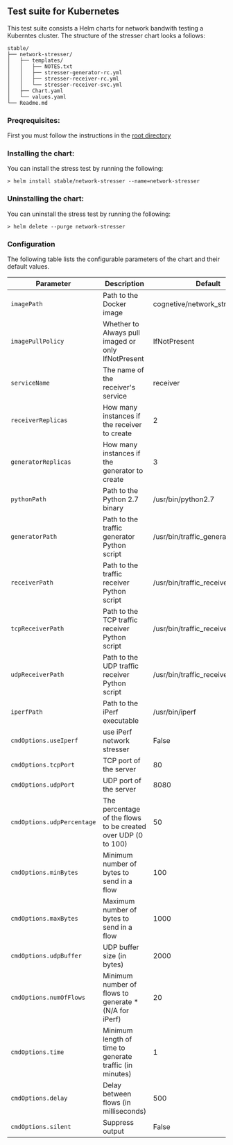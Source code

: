 ## Test suite for Kubernetes

This test suite consists a Helm charts for network bandwith testing a Kuberntes cluster.
The structure of the stresser chart looks a follows:
````
stable/
├── network-stresser/
│   ├── templates/
│   │   ├── NOTES.txt
│   │   ├── stresser-generator-rc.yml
│   │   ├── stresser-receiver-rc.yml
│   │   └── stresser-receiver-svc.yml
│   ├── Chart.yaml
│   └── values.yaml
└── Readme.md
```` 

### Preqrequisites:

First you must follow the instructions in the [root directory](../README.md)

### Installing the chart:

You can install the stress test by running the following:
```` 
> helm install stable/network-stresser --name=network-stresser
```` 

### Uninstalling the chart:

You can uninstall the stress test by running the following:
````
> helm delete --purge network-stresser
````

### Configuration

The following table lists the configurable parameters of the chart and their default values.

Parameter | Description | Default
--------- | ----------- | -------
`imagePath` | Path to the Docker image | cognetive/network_stresser:0.0.2
`imagePullPolicy` | Whether to Always pull imaged or only IfNotPresent | IfNotPresent
`serviceName` | The name of the receiver's service | receiver
`receiverReplicas` | How many instances if the receiver to create | 2
`generatorReplicas` | How many instances if the generator to create | 3
`pythonPath` | Path to the Python 2.7 binary | /usr/bin/python2.7
`generatorPath` | Path to the traffic generator Python script | /usr/bin/traffic_generator.py
`receiverPath` | Path to the traffic receiver Python script | /usr/bin/traffic_receiver.py
`tcpReceiverPath` | Path to the TCP traffic receiver Python script | /usr/bin/traffic_receiver_tcp.py
`udpReceiverPath` | Path to the UDP traffic receiver Python script | /usr/bin/traffic_receiver_udp.py
`iperfPath` | Path to the iPerf executable | /usr/bin/iperf
`cmdOptions.useIperf` | use iPerf network stresser | False
`cmdOptions.tcpPort` | TCP port of the server | 80
`cmdOptions.udpPort` | UDP port of the server | 8080
`cmdOptions.udpPercentage` | The percentage of the flows to be created over UDP (0 to 100) | 50
`cmdOptions.minBytes` | Minimum number of bytes to send in a flow | 100
`cmdOptions.maxBytes` | Maximum number of bytes to send in a flow | 1000
`cmdOptions.udpBuffer` | UDP buffer size (in bytes) | 2000
`cmdOptions.numOfFlows` | Minimum number of flows to generate *(N/A for iPerf)  | 20
`cmdOptions.time` | Minimum length of time to generate traffic (in minutes) | 1
`cmdOptions.delay` | Delay between flows (in milliseconds) | 500
`cmdOptions.silent` | Suppress output | False